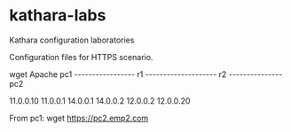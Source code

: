 # kathara-labs
Kathara configuration laboratories

Configuration files for HTTPS scenario.



wget                                                            Apache
pc1 ----------------- r1 -------------------- r2 --------------- pc2

11.0.0.10    11.0.0.1  14.0.0.1     14.0.0.2   12.0.0.2    12.0.0.20


From pc1: wget https://pc2.emp2.com
